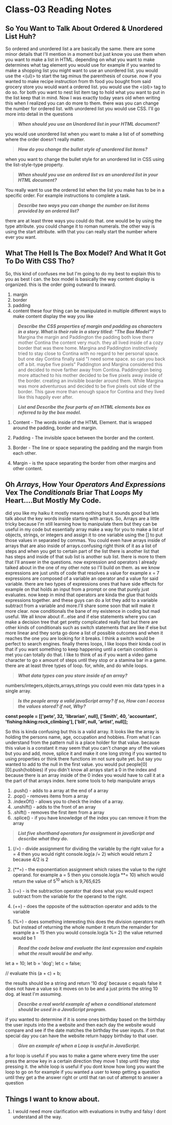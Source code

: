 # Class-03 Reading Notes

## **So You Want to Talk About Ordered & Unordered List Huh?**

So ordered and unordered list a are basically the same. there are some minor details that I'll mention in a moment but just know you use them when you want to make a list in HTML. depending on what you want to make determines what tag element you would use for example if you wanted to make a shopping list you might want to use an unordered list. you would use the <(ul)> to start the tag minus the parenthesis of course. now if you wanted to make recipe instruction from th food you bought from said grocery store you would want a ordered list. you would use the <(ol)> tag to do so. for both you want to nest list item tag to hold what you want to put in the list keep that in mind. Now I was exactly today years old when writing this when I realized you can do more to them. there was you can change the number for ordered list. with unordered list you would use CSS. I'll go more into detail in the questions 


> ***When should you use an Unordered list in your HTML document?***

you would use unordered list when you want to make a list of of something where the order doesn't really matter. 


>***How do you change the bullet style of unordered list items?***

when you want to change the bullet style for an unordered list in CSS using the list-style-type property.


>***When should you use an ordered list vs an unordered list in your HTML document?***

You really want to use the ordered list when the list you make has to be in a specific order. For example instructions to complete a task.

>***Describe two ways you can change the number on list items provided by an ordered list?***

there are at least three ways you could do that. one would be by using the type attribute. you could change it to roman numerals. the other way is using the start attribute. with that you can really start the number where ever you want.

## **What The Hell Is The Box Model? And What It Got To Do With CSS Tho?**

So, this kind of confuses me but I'm going to do my best to explain this to you as best I can. the box model is basically the way content display is organized. this is the order going outward to inward.
1. margin
2. border
3. padding 
4. content 
these four thing can be manipulated in multiple different ways to make content display the way you like

>***Describe the CSS properties of margin and padding as characters in a story. What is their role in a story titled: "The Box Model"?***
Margina the margin and Paddington the padding both love there mother Contina the content very much. they all lived inside of a cozy border that was there home. Margina and Paddington instinctively tried to stay close to Contina with no regard to her personal space. but one day Contina finally said "I need some space. so can you back off a bit. maybe five pixels" Paddington and Margina considered this and decided to move farther away from Contina. Paddinngton being more attached to his mother decided to be five pixels away inside of the border. creating an invisible boarder around them. While Margina was more adventurous and decided to be five pixels out side of the border. This gave more than enough space for Contina and they lived like this happily ever after.   


>***List and Describe the four parts of an HTML elements box as referred to by the box model.***

1. Content - The words inside of the HTML Element. that is wrapped around the padding, border and margin.

2. Padding - The invisible space between the border and the content. 

3. Border - The line or space separating the padding and the margin from each other. 

4. Margin - is the space separating the border from other margins and other content.


## **Oh ***Arrays***, How Your *Operators And Expressions* Vex  The *Conditionals* Briar That *Loops*  My Heart....But Mostly My Code.**  

did you like my haiku it mostly means nothing but it sounds good but lets talk about the key words inside starting with arrays. So, Arrays are a little tricky because I'm still learning how to manipulate them but they can be useful in my code but essentially array make a way for you to make a list of objects, strings, or integers and assign it to one variable using the [] to put those values in separated by commas. You could even have arrays inside of arrays that are also inside of arrays.confusing right think of it as a list of steps and when you get to certain part of the list there is another list that has steps and inside of that sub list is another sub list. there is more to them that I'll answer in the questions. now expression and operators I already talked about in the one of my other note so I'll build on them. as we know expressions are just units of code that resolves a value for example x = 7 expressions are composed of a variable an operator and a value for said variable. there are two types of expressions ones that have side effects for example on that holds an input from a prompt or one that purely just evaluates. now keep in mind that operators are kinda the glue that holds expressions together. and these guys can do a lot they add to a variable subtract from a variable and more.I'll share some soon that will make it more clear. now conditionals the bane of my existence in coding but mad useful. We all know about if...else and if else statements where you can make a decision tree that get pretty complicated really fast but there are other kinds of conditionals such as switch statements that are like if else but more linear and they sorta go done a list of possible outcomes and when it reaches the one you are looking for it breaks. I think a switch would be perfect to search engines. finally theres loops, I like loops their kinda cool in that if you want something to keep happening until a certain condition is met you can totally do that. I like to think of as if you want a video game character to go x amount of steps until they stop or a stamina bar in a game. there are at least three types of loop. for, while, and do while loops.  

>***What data types can you store inside of an array?***

numbers/integers,objects,arrays,strings you could even mix data types in a single array. 


>***Is the people array a valid javaScript array? If so, How can I access the values stored? if not, Why?***

 **const people = [['pete', 32, 'librarian', null], ['Smith', 40, 'accountant', 'fishing:hiking:rock_climbing'], ['bill', null, 'artist', null]];**

So this is kinda confusing but this is a valid array. It looks like the array is holding the persons name, age, occupation and hobbies. From what I can understand from the pattern null is a place holder for that value. because this value is a constant it may seem that you can't change any of the values but you and add, move, splice it and make it one long string if you wanted to using properties or think there functions im not sure quite yet. but say you wanted to add to the null in the first value. you would put people[0][0].push(hobbies) if you didn't know all arrays start a 0 in the index and because there is an array inside of the 0 index you would have to call it at a the part of that arrays index. here some tools to help manipulate arrays
1. .push() - adds to a array at the end of a array
2. .pop() - removes items from a array 
3. .indexOf() - allows you to check the index of a array. 
4. .unshift() - adds to the front of an array 
5. .shift() - removes the first item from a array 
7. .splice() - if you have knowledge of the index you can remove it from the array 

>***List five shorthand operators for assignment in javaScript and describe what they do.***

1. (/=) - divide assignment for dividing the variable by the right value for a = 4 then you would right console.log(a /= 2) which would return 2 because 4/2 is 2 

2. (**=) - the exponentiation assignment which raises the value to the right operand. for example a = 5
then you console.log(a **= 10) which would return the value of 5<sup>10</sup> which is 9,765,625 

3. (-=) - is the subtraction operator that does what you would expect subtract from the variable for the operand to the right.  

4. (+=) - does the opposite of the subtraction operator and adds to the variable 

5. (%=) - does something interesting this does the division operators math but instead of returning the whole number it return the remainder for example a = 15 then you would console.log(a %= 2) the value returned would be 1 

>***Read the code below and evaluate the last expression and explain what the result would be and why.***

 let a = 10;
 let b = 'dog';
 let c = false;

 // evaluate this
 (a + c) + b;

the results should be a string and return '10 dog' because c equals false it does not have a value so it moves on to be and a just prints the string 10 dog. at least I'm assuming. 


>***Describe a real world example of when a conditional statement should be used in a JavaScript program.***

if you wanted to determine if it is some ones birthday based on the birthday the user inputs into the a website and then each day the website would compare and see if the date matches the birthday the user inputs. if on that special day you can have the website return happy birthday to that user. 


>***Give an example of when a Loop is useful in JavaScript.***

a for loop is useful if you was to make a game where every time the user press the arrow key in a certain direction they move 1 step until they stop pressing it. the while loop is useful if you dont know how long you want the loop to go on for example if you wanted a user to keep getting a question until they get a the answer right or until that ran out of attempt to answer a question 


## Things I want to know about.

1. I would need more clarification with evaluations in truthy and falsy I dont understand all the way. 